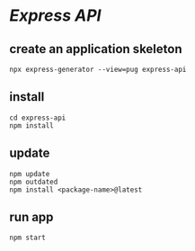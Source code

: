 # _Express API_

## create an application skeleton
    npx express-generator --view=pug express-api

## install
    cd express-api
	npm install

## update
    npm update
    npm outdated
    npm install <package-name>@latest

## run app
	npm start